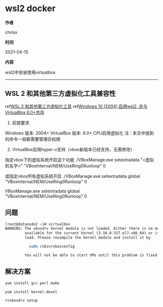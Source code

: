 # wsl2 docker

**作者**

chrisx

**时间**

2021-04-15

**内容**

wsl2中安装使用virtualbox

---

## WSL 2 和其他第三方虚拟化工具兼容性

ref[WSL 2 和其他第三方虚拟化工具](https://docs.microsoft.com/zh-cn/windows/wsl/wsl2-faq)
ref[Windows 10 (2004) 启用wsl2, 并与VirtualBox 6.0+共存](https://blog.csdn.net/qq_36992069/article/details/104750248?utm_medium=distribute.pc_relevant.none-task-blog-BlogCommendFromBaidu-1.control&depth_1-utm_source=distribute.pc_relevant.none-task-blog-BlogCommendFromBaidu-1.control)

1. 前提要求

Windows 版本: 2004+
VirtualBox 版本: 6.0+
CPU启用虚拟化
注 : 本文中提到的命令一般都需要管理员权限

2. VirtualBox启用hyper-v支持（vbox新版本已经支持，无需修改）

指定vbox下的虚拟系统开启这个功能
./VBoxManage.exe setextradata "<虚拟机名字>" "VBoxInternal/NEM/UseRing0Runloop" 0

或指定vbox所有虚拟系统开启
./VBoxManage.exe setextradata global "VBoxInternal/NEM/UseRing0Runloop" 0

VBoxManage.exe setextradata global "VBoxInternal/NEM/UseRing0Runloop" 0


## 问题

```sh
[root@datanode2 ~]# virtualbox
WARNING: The vboxdrv kernel module is not loaded. Either there is no module
         available for the current kernel (3.10.0-327.el7.x86_64) or it failed to
         load. Please recompile the kernel module and install it by

           sudo /sbin/vboxconfig

         You will not be able to start VMs until this problem is fixed.

```

## 解决方案

```sh
yum install gcc perl make

yum install kernel-devel

rcvboxdrv setup
```
